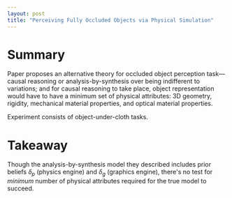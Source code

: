 ```yaml
---
layout: post
title: "Perceiving Fully Occluded Objects via Physical Simulation"
---
```


# Summary

Paper proposes an alternative theory for occluded object perception task—causal reasoning or analysis-by-synthesis over being indifferent to variations; and for causal reasoning to take place, object representation would have to have a minimum set of physical attributes: 3D geometry, rigidity, mechanical material properties, and optical material properties.

Experiment consists of object-under-cloth tasks.

# Takeaway

Though the analysis-by-synthesis model they described includes prior beliefs $\delta_p$ (physics engine) and $\delta_g$ (graphics engine), there's no test for *minimum* number of physical attributes required for the true model to succeed.
